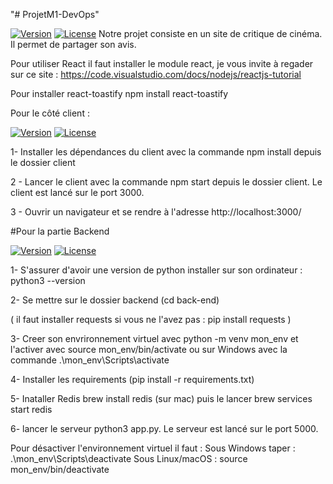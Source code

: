 "# ProjetM1-DevOps" 

[![Version](https://img.shields.io/badge/Version-1.0.0-brightgreen.svg)](CHANGELOG.md)
[![License](https://img.shields.io/badge/License-MIT-blue.svg)](LICENSE.md)
Notre projet consiste en un site de critique de cinéma. Il permet de partager son avis. 

Pour utiliser React il faut installer le module react, je vous invite à regader sur ce site : https://code.visualstudio.com/docs/nodejs/reactjs-tutorial

Pour installer react-toastify
npm install react-toastify

Pour le côté client : 

[![Version](https://img.shields.io/badge/Version-1.0.0-brightgreen.svg)](CHANGELOG.md)
[![License](https://img.shields.io/badge/License-Apache%202.0-blue.svg)](LICENSE.md)

1- Installer les dépendances du client avec la commande npm install depuis le dossier client

2 - Lancer le client avec la commande npm start depuis le dossier client. Le client est lancé sur le port 3000.

3 - Ouvrir un navigateur et se rendre à l'adresse http://localhost:3000/

#Pour la partie Backend

[![Version](https://img.shields.io/badge/Version-1.0.0-brightgreen.svg)](CHANGELOG.md)
[![License](https://img.shields.io/badge/License-MIT-blue.svg)](LICENSE.md)

1- S'assurer d'avoir une version de python installer sur son ordinateur : python3 --version 

2- Se mettre sur le dossier backend (cd back-end)

( il faut installer requests si vous ne l'avez pas : pip install requests )

3- Creer son envrironnement virtuel avec python -m venv mon_env et l'activer avec source mon_env/bin/activate ou sur Windows avec la commande .\mon_env\Scripts\activate

4- Installer les requirements (pip install -r requirements.txt)


5- Inataller Redis brew install redis (sur mac) puis le lancer brew services start redis

6- lancer le serveur python3 app.py. Le serveur est lancé sur le port 5000.

Pour désactiver l'environnement virtuel il faut : 
  Sous Windows taper : .\mon_env\Scripts\deactivate
  Sous Linux/macOS : source mon_env/bin/deactivate
